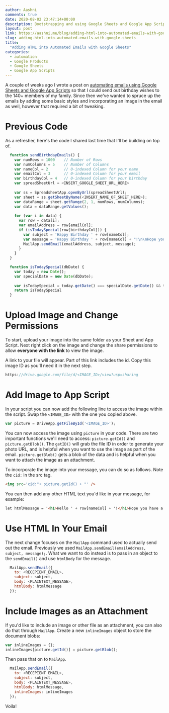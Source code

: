 ```yaml
---
author: Aashni
comments: true
date: 2020-08-02 23:47:14+00:00
description: Bootstrapping and using Google Sheets and Google App Scripts to automate your emails? This guide dives into how to make your automated emails look nicer by adding HTML tags in them, allowing you to include images and add some styling.
layout: post
link: https://aashni.me/blog/adding-html-into-automated-emails-with-google-sheets/
slug: adding-html-into-automated-emails-with-google-sheets
title:
  "Adding HTML into Automated Emails with Google Sheets"
categories:
  - automation
  - Google Products
  - Google Sheets
  - Google App Scripts
---
```


A couple of weeks ago I wrote a post on [automating emails using Google Sheets and Google App Scripts](../blog/automating-emails-using-google-sheets-and-google-app-scripts) so that I could send out birthday wishes to the 140+ members of my family. Since then we've wanted to spruce up the emails by adding some basic styles and incorporating an image in the email as well, however that required a bit of tweaking.

# Previous Code

As a refresher, here's the code I shared last time that I'll be building on top of.

```javascript
  function sendBirthdayEmails() {
    var numRows = 1000    // Number of Rows
    var numColumns = 5    // Number of Columns
    var nameCol = 2       // 0-indexed Column for your name
    var emailCol = 3      // 0-indexed Column for your email
    var birthdayCol = 4   // 0-indexed Column for your birthday
    var spreadSheetUrl = <INSERT_GOOGLE_SHEET_URL_HERE>
    
    var ss = SpreadsheetApp.openByUrl(spreadSheetUrl);
    var sheet = ss.getSheetByName(<INSERT_NAME_OF_SHEET_HERE>);
    var dataRange = sheet.getRange(2, 1, numRows, numColumns);
    var data = dataRange.getValues();
    
    for (var i in data) {
      var row = data[i];
      var emailAddress = row[emailCol];
      if (isTodaySpecial(row[birthdayCol])) {
        var subject = 'Happy Birthday ' + row[nameCol];
        var message = 'Happy Birthday ' + row[nameCol] + "!\n\nHope you have a splendid day!\n\nHugs from Aashni!";
        MailApp.sendEmail(emailAddress, subject, message);
      }
    }
  }

  function isTodaySpecial(dbDate) {
    var today = new Date();
    var specialDate = new Date(dbDate);
    
    var isTodaySpecial = today.getDate() === specialDate.getDate() && today.getMonth() === specialDate.getMonth()
    return isTodaySpecial
  }
```

# Upload Image and Change Permissions
To start, upload your image into the same folder as your Sheet and App Script. Next right click on the image and change the share permissions to allow **everyone with the link** to view the image.

A link to your file will appear. Part of this link includes the id. Copy this image ID as you'll need it in the next step.

```javascript
https://drive.google.com/file/d/<IMAGE_ID>/view?usp=sharing
```

# Add Image to App Script
In your script you can now add the following line to access the image within the script. Swap the `<IMAGE_ID>` with the one you copied above.

```javascript
var picture = DriveApp.getFileById('<IMAGE_ID>');
```

You can now access the image using `picture` in your code. There are two important functions we'll need to access: `picture.getId()` and `picture.getBlob()`. The `getID()` will grab the file ID in order to generate your photo URL, and is helpful when you want to use the image as part of the email. `picture.getBlob()` gets a blob of the data and is helpful when you want to attach the image as an attachment.

To incorporate the image into your message, you can do so as follows. Note the `cid:` in the src tag.

```html
<img src='cid:"+ picture.getId() + "' />
```

You can then add any other HTML text you'd like in your message, for example:

```html
let htmlMessage = '<h1>Hello ' + row[nameCol] + '!</h1>Hope you have a <i>wonderful</i> birthday!<br /><br /><img src='cid:"+ picture.getId() + "' /><br /><br />From Aashni'
```

# Use HTML In Your Email

The next change focuses on the `MailApp` command used to actually send out the email. Previously we used `MailApp.sendEmail(emailAddress, subject, message);`. What we want to do instead is to pass in an object to the `sendEmail()` and use `htmlBody` for the message.

```javascript
  MailApp.sendEmail({
    to: <RECEPIENT_EMAIL>, 
    subject: subject, 
    body: <PLAINTEXT_MESSAGE>,
    htmlBody: htmlMessage   
  });
```

# Include Images as an Attachment

If you'd like to include an image or other file as an attachment, you can also do that through `MailApp`. Create a new `inlineImages` object to store the document blobs:

```javascript
var inlineImages = {};
inlineImages[picture.getId()] = picture.getBlob();
```

Then pass that on to `MailApp`.

```javascript
  MailApp.sendEmail({
    to: <RECEPIENT_EMAIL>, 
    subject: subject, 
    body: <PLAINTEXT_MESSAGE>,
    htmlBody: htmlMessage,
    inlineImages: inlineImages    
  });
```

Voila! 